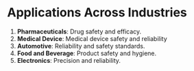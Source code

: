 # Applications Across Industries

1. **Pharmaceuticals**: Drug safety and efficacy.
2. **Medical Device**: Medical device safety and reliability
3. **Automotive**: Reliability and safety standards.
4. **Food and Beverage**: Product safety and hygiene.
5. **Electronics**: Precision and reliability.
